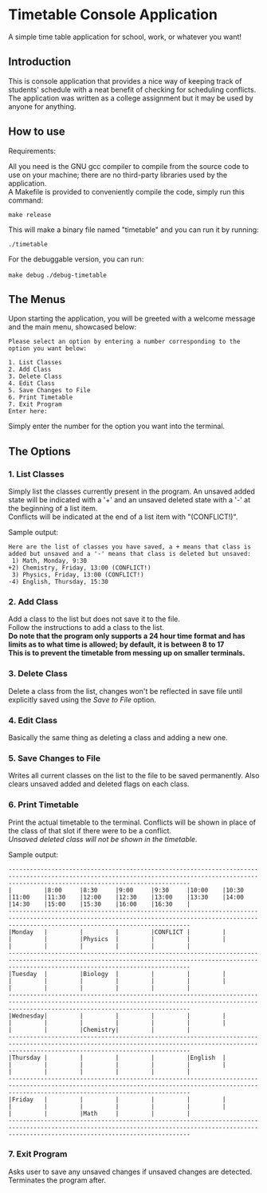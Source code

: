 # Timetable Console Application
<p>
A simple time table application for school, work, or whatever you want!
</p>


## Introduction
<p>
This is console application that provides a nice way of keeping track of students' schedule with a neat benefit of checking for scheduling conflicts.<br>
The application was written as a college assignment but it may be used by anyone for anything.<br>
</p>


## How to use

Requirements:
<p>
All you need is the GNU gcc compiler to compile from the source code to use on your machine; there are no third-party libraries used by the application.<br>
A Makefile is provided to conveniently compile the code, simply run this command:<br>
</p>

`make release`  

<p>This will make a binary file named "timetable" and you can run it by running:<br></p>

`./timetable`

<p>For the debuggable version, you can run:</p>

`make debug`
`./debug-timetable`


## The Menus
<p>Upon starting the application, you will be greeted with a welcome message and the main menu, showcased below:</p>

```
Please select an option by entering a number corresponding to the option you want below:

1. List Classes
2. Add Class
3. Delete Class
4. Edit Class
5. Save Changes to File
6. Print Timetable
7. Exit Program
Enter here:
```

<p>Simply enter the number for the option you want into the terminal.</p>


## The Options

### 1. List Classes
<p>
Simply list the classes currently present in the program. An unsaved added state will be indicated with a '+' and an unsaved deleted state with a '-' at the beginning of a list item.<br>
Conflicts will be indicated at the end of a list item with "(CONFLICT!)".
</p>
Sample output:

```
Here are the list of classes you have saved, a + means that class is added but unsaved and a '-' means that class is deleted but unsaved:
 1) Math, Monday, 9:30
+2) Chemistry, Friday, 13:00 (CONFLICT!)
 3) Physics, Friday, 13:00 (CONFLICT!)
-4) English, Thursday, 15:30
```

### 2. Add Class
<p>
Add a class to the list but does not save it to the file.<br>
Follow the instructions to add a class to the list.<br>
<strong> Do note that the program only supports a 24 hour time format and has limits as to what time is allowed; by default, it is between 8 to 17<br>
This is to prevent the timetable from messing up on smaller terminals.</strong>
</p>

### 3. Delete Class
<p>
Delete a class from the list, changes won't be reflected in save file until explicitly saved using the <em>Save to File</em> option.
</p>

### 4. Edit Class
<p> Basically the same thing as deleting a class and adding a new one.</p>

### 5. Save Changes to File
<p> Writes all current classes on the list to the file to be saved permanently. Also clears unsaved added and deleted flags on each class.</p>

### 6. Print Timetable
<p>
Print the actual timetable to the terminal. Conflicts will be shown in place of the class of that slot if there were to be a conflict.<br>
<em>Unsaved deleted class will not be shown in the timetable.</em>
</p>
Sample output:

```
-----------------------------------------------------------------------------------------------------------------------------------------------------------------------------------------------
|         |8:00     |8:30     |9:00     |9:30     |10:00    |10:30    |11:00    |11:30    |12:00    |12:30    |13:00    |13:30    |14:00    |14:30    |15:00    |15:30    |16:00    |16:30    |
-----------------------------------------------------------------------------------------------------------------------------------------------------------------------------------------------
|Monday   |         |         |         |CONFLICT |         |         |         |         |Physics  |         |         |         |         |         |         |         |         |         |
-----------------------------------------------------------------------------------------------------------------------------------------------------------------------------------------------
|Tuesday  |         |Biology  |         |         |         |         |         |         |         |         |         |         |         |         |         |         |         |         |
-----------------------------------------------------------------------------------------------------------------------------------------------------------------------------------------------
|Wednesday|         |         |         |         |         |         |         |         |         |         |         |         |         |         |         |Chemistry|         |         |
-----------------------------------------------------------------------------------------------------------------------------------------------------------------------------------------------
|Thursday |         |         |         |         |English  |         |         |         |         |         |         |         |         |         |         |         |         |         |
-----------------------------------------------------------------------------------------------------------------------------------------------------------------------------------------------
|Friday   |         |         |         |         |         |         |         |         |         |         |         |         |         |         |         |Math     |         |         |
-----------------------------------------------------------------------------------------------------------------------------------------------------------------------------------------------
```

### 7. Exit Program
<p> Asks user to save any unsaved changes if unsaved changes are detected. Terminates the program after.</p>